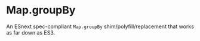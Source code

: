 # Map.groupBy
An ESnext spec-compliant `Map.groupBy` shim/polyfill/replacement that works as far down as ES3.
